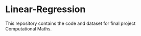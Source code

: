 # Linear-Regression

This repository contains the code and dataset for final project Computational Maths. 
